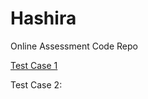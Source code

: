 # Hashira
Online Assessment Code Repo

[Test Case 1](https://github.com/I-Ishika-012/Hashira/blob/main/input.json)

Test Case 2:
